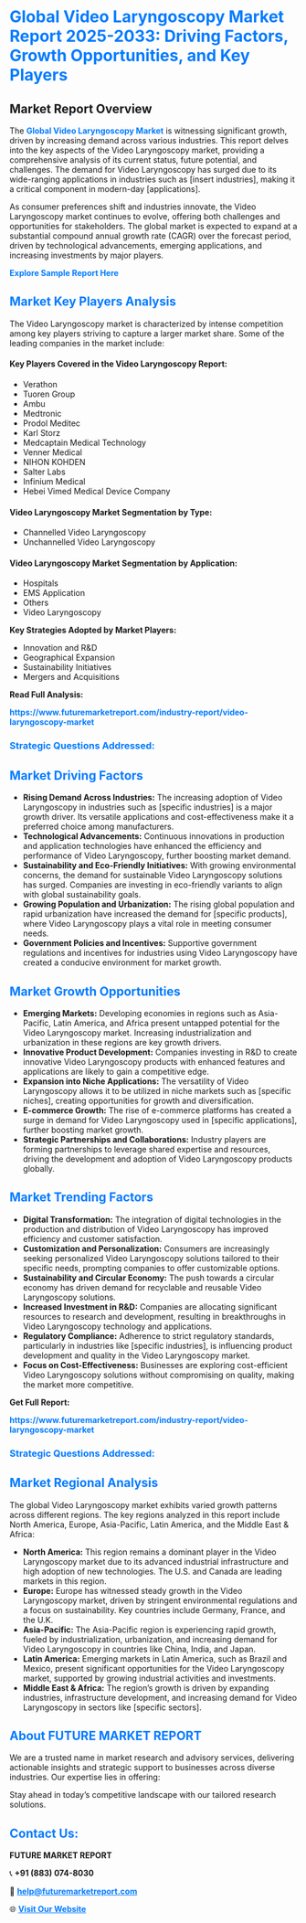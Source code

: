 <h1 style="color: #007BFF;">Global Video Laryngoscopy Market Report 2025-2033: Driving Factors, Growth Opportunities, and Key Players</h1>

<section id="overview">
<h2>Market Report Overview</h2>
<p>The <a href="https://www.futuremarketreport.com/industry-report/video-laryngoscopy-market" style="color: #007BFF; text-decoration: none;"><strong>Global Video Laryngoscopy Market</strong></a> is witnessing significant growth, driven by increasing demand across various industries. This report delves into the key aspects of the Video Laryngoscopy market, providing a comprehensive analysis of its current status, future potential, and challenges. The demand for Video Laryngoscopy has surged due to its wide-ranging applications in industries such as [insert industries], making it a critical component in modern-day [applications].</p>
<p>As consumer preferences shift and industries innovate, the Video Laryngoscopy market continues to evolve, offering both challenges and opportunities for stakeholders. The global market is expected to expand at a substantial compound annual growth rate (CAGR) over the forecast period, driven by technological advancements, emerging applications, and increasing investments by major players.</p>
</section>

<section id="overview">
<p><a href="https://www.futuremarketreport.com/request-sample/reportId=123210" style="color: #007BFF; text-decoration: none;"><strong>Explore Sample Report Here</strong></a></p>
</section>

<section id="key-players">
<h2 style="color: #007BFF;">Market Key Players Analysis</h2>
<p>The Video Laryngoscopy market is characterized by intense competition among key players striving to capture a larger market share. Some of the leading companies in the market include:</p>
<h4>Key Players Covered in the Video Laryngoscopy Report:</h4>
<ul><li>Verathon</li><li>Tuoren Group</li><li>Ambu</li><li>Medtronic</li><li>Prodol Meditec</li><li>Karl Storz</li><li>Medcaptain Medical Technology</li><li>Venner Medical</li><li>NIHON KOHDEN</li><li>Salter Labs</li><li>Infinium Medical</li><li>Hebei Vimed Medical Device Company</li></ul>
<h4>Video Laryngoscopy Market Segmentation by Type:</h4>
<ul><li>Channelled Video Laryngoscopy</li><li>Unchannelled Video Laryngoscopy</li></ul>

<h4>Video Laryngoscopy Market Segmentation by Application:</h4>
<ul><li>Hospitals</li><li>EMS Application</li><li>Others</li><li>Video Laryngoscopy</li></ul>
<p><strong>Key Strategies Adopted by Market Players:</strong></p>
<ul>
<li>Innovation and R&D</li>
<li>Geographical Expansion</li>
<li>Sustainability Initiatives</li>
<li>Mergers and Acquisitions</li>
</ul>
</section>

<section>
<p><strong>Read Full Analysis: </strong></p><a href="https://www.futuremarketreport.com/industry-report/video-laryngoscopy-market" style="color: #007BFF; text-decoration: none;"><strong>https://www.futuremarketreport.com/industry-report/video-laryngoscopy-market</strong></a>
<h3 style="color: #007BFF;">Strategic Questions Addressed:</h3>
</section>

<section id="driving-factors">
<h2 style="color: #007BFF;">Market Driving Factors</h2>
<ul>
<li><strong>Rising Demand Across Industries:</strong> The increasing adoption of Video Laryngoscopy in industries such as [specific industries] is a major growth driver. Its versatile applications and cost-effectiveness make it a preferred choice among manufacturers.</li>
<li><strong>Technological Advancements:</strong> Continuous innovations in production and application technologies have enhanced the efficiency and performance of Video Laryngoscopy, further boosting market demand.</li>
<li><strong>Sustainability and Eco-Friendly Initiatives:</strong> With growing environmental concerns, the demand for sustainable Video Laryngoscopy solutions has surged. Companies are investing in eco-friendly variants to align with global sustainability goals.</li>
<li><strong>Growing Population and Urbanization:</strong> The rising global population and rapid urbanization have increased the demand for [specific products], where Video Laryngoscopy plays a vital role in meeting consumer needs.</li>
<li><strong>Government Policies and Incentives:</strong> Supportive government regulations and incentives for industries using Video Laryngoscopy have created a conducive environment for market growth.</li>
</ul>
</section>

<section id="growth-opportunities">
<h2 style="color: #007BFF;">Market Growth Opportunities</h2>
<ul>
<li><strong>Emerging Markets:</strong> Developing economies in regions such as Asia-Pacific, Latin America, and Africa present untapped potential for the Video Laryngoscopy market. Increasing industrialization and urbanization in these regions are key growth drivers.</li>
<li><strong>Innovative Product Development:</strong> Companies investing in R&D to create innovative Video Laryngoscopy products with enhanced features and applications are likely to gain a competitive edge.</li>
<li><strong>Expansion into Niche Applications:</strong> The versatility of Video Laryngoscopy allows it to be utilized in niche markets such as [specific niches], creating opportunities for growth and diversification.</li>
<li><strong>E-commerce Growth:</strong> The rise of e-commerce platforms has created a surge in demand for Video Laryngoscopy used in [specific applications], further boosting market growth.</li>
<li><strong>Strategic Partnerships and Collaborations:</strong> Industry players are forming partnerships to leverage shared expertise and resources, driving the development and adoption of Video Laryngoscopy products globally.</li>
</ul>
</section>

<section id="trending-factors">
<h2 style="color: #007BFF;">Market Trending Factors</h2>
<ul>
<li><strong>Digital Transformation:</strong> The integration of digital technologies in the production and distribution of Video Laryngoscopy has improved efficiency and customer satisfaction.</li>
<li><strong>Customization and Personalization:</strong> Consumers are increasingly seeking personalized Video Laryngoscopy solutions tailored to their specific needs, prompting companies to offer customizable options.</li>
<li><strong>Sustainability and Circular Economy:</strong> The push towards a circular economy has driven demand for recyclable and reusable Video Laryngoscopy solutions.</li>
<li><strong>Increased Investment in R&D:</strong> Companies are allocating significant resources to research and development, resulting in breakthroughs in Video Laryngoscopy technology and applications.</li>
<li><strong>Regulatory Compliance:</strong> Adherence to strict regulatory standards, particularly in industries like [specific industries], is influencing product development and quality in the Video Laryngoscopy market.</li>
<li><strong>Focus on Cost-Effectiveness:</strong> Businesses are exploring cost-efficient Video Laryngoscopy solutions without compromising on quality, making the market more competitive.</li>
</ul>
</section>

<section>
<p><strong>Get Full Report: </strong></p><a href="https://www.futuremarketreport.com/industry-report/video-laryngoscopy-market" style="color: #007BFF; text-decoration: none;"><strong>https://www.futuremarketreport.com/industry-report/video-laryngoscopy-market</strong></a>
<h3 style="color: #007BFF;">Strategic Questions Addressed:</h3>
</section>


<section id="regional-analysis">
<h2 style="color: #007BFF;">Market Regional Analysis</h2>
<p>The global Video Laryngoscopy market exhibits varied growth patterns across different regions. The key regions analyzed in this report include North America, Europe, Asia-Pacific, Latin America, and the Middle East & Africa:</p>
<ul>
<li><strong>North America:</strong> This region remains a dominant player in the Video Laryngoscopy market due to its advanced industrial infrastructure and high adoption of new technologies. The U.S. and Canada are leading markets in this region.</li>
<li><strong>Europe:</strong> Europe has witnessed steady growth in the Video Laryngoscopy market, driven by stringent environmental regulations and a focus on sustainability. Key countries include Germany, France, and the U.K.</li>
<li><strong>Asia-Pacific:</strong> The Asia-Pacific region is experiencing rapid growth, fueled by industrialization, urbanization, and increasing demand for Video Laryngoscopy in countries like China, India, and Japan.</li>
<li><strong>Latin America:</strong> Emerging markets in Latin America, such as Brazil and Mexico, present significant opportunities for the Video Laryngoscopy market, supported by growing industrial activities and investments.</li>
<li><strong>Middle East & Africa:</strong> The region’s growth is driven by expanding industries, infrastructure development, and increasing demand for Video Laryngoscopy in sectors like [specific sectors].</li>
</ul>
</section>

<footer>
<h2 style="color: #007BFF;">About FUTURE MARKET REPORT</h2>
<p>We are a trusted name in market research and advisory services, delivering actionable insights and strategic support to businesses across diverse industries. Our expertise lies in offering:</p>

<p>Stay ahead in today’s competitive landscape with our tailored research solutions.</p>

<h2 style="color: #007BFF;">Contact Us:</h2>
<p><strong>FUTURE MARKET REPORT</strong></p>
<p>📞 <strong>+91 (883) 074-8030</strong></p>
<p>📧 <strong><a href="mailto:help@futuremarketreport.com" style="color: #007BFF;">help@futuremarketreport.com</a></strong></p>
<p>🌐 <strong><a href="https://www.futuremarketreport.com/" style="color: #007BFF;">Visit Our Website</a></strong></p>
</footer>